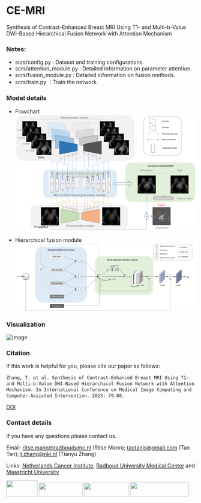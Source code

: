 # CE-MRI
Synthesis of Contrast-Enhanced Breast MRI Using T1- and Multi-b-Value DWI-Based Hierarchical Fusion Network with Attention Mechanism

### Notes:
* scrs/config.py : Dataset and training configurations.
* scrs/attention_module.py : Detailed information on parameter attention.
* scrs/fusion_module.py : Detailed information on fusion methods.
* scrs/train.py ：Train the network.

### Model details
* Flowchart
![image](https://github.com/Netherlands-Cancer-Institute/CE-MRI/blob/main/figures/flowchart.png)

* Hierarchical fusion module
![image](https://github.com/Netherlands-Cancer-Institute/CE-MRI/blob/main/figures/Hierarchical_fusion_module.png)

### Visualization
![image](https://github.com/Netherlands-Cancer-Institute/CE-MRI/blob/main/figures/Visualization.png)

### Citation
If this work is helpful for you, please cite our paper as follows:

```
Zhang, T. et al. Synthesis of Contrast-Enhanced Breast MRI Using T1-and Multi-b-Value DWI-Based Hierarchical Fusion Network with Attention Mechanism. In International Conference on Medical Image Computing and Computer-Assisted Intervention. 2023: 79-88.
```
[DOI](https://doi.org/10.1007/978-3-031-43990-2_8)

### Contact details
If you have any questions please contact us. 

Email: ritse.mann@radboudumc.nl (Ritse Mann); taotanjs@gmail.com (Tao Tan); t.zhang@nki.nl (Tianyu Zhang)

Links: [Netherlands Cancer Institute](https://www.nki.nl/), [Radboud University Medical Center](https://www.radboudumc.nl/en/patient-care) and [Maastricht University](https://www.maastrichtuniversity.nl/nl)

<img src="https://github.com/Netherlands-Cancer-Institute/Multimodal_attention_DeepLearning/blob/main/Figures/NKI.png" width="83.49" height="43.56"/> <img src="https://github.com/Netherlands-Cancer-Institute/Multimodal_attention_DeepLearning/blob/main/Figures/RadboudUMC.png" width="115.5" height="37.29"/> <img src="https://github.com/Netherlands-Cancer-Institute/RadioLOGIC_NLP/blob/main/Figure/Maastricht.png" width="118.8" height="37.422"/>  <img src="https://github.com/Netherlands-Cancer-Institute/Multimodal_attention_DeepLearning/blob/main/Figures/MacaoPolytechnicUniversity.png" width="157.5" height="39.2"/> 
